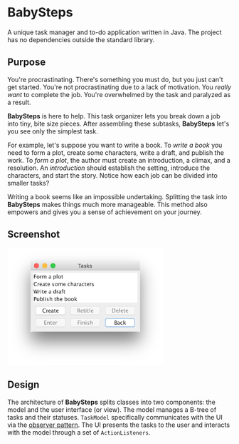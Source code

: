 # BabySteps

A unique task manager and to-do application written in Java. The
project has no dependencies outside the standard library.

## Purpose

You're procrastinating. There's something you must do, but you just
can't get started. You're not procrastinating due to a lack of
motivation. You *really want* to complete the job. You're overwhelmed
by the task and paralyzed as a result.

**BabySteps** is here to help. This task organizer lets you break down
a job into tiny, bite size pieces. After assembling these subtasks,
**BabySteps** let's you see only the simplest task.

For example, let's suppose you want to write a book. To *write a book*
you need to form a plot, create some characters, write a draft, and
publish the work. To *form a plot*, the author must create an
introduction, a climax, and a resolution. An *introduction* should
establish the setting, introduce the characters, and start the
story. Notice how each job can be divided into smaller tasks?

Writing a book seems like an impossible undertaking. Splitting the
task into **BabySteps** makes things much more manageable. This method
also empowers and gives you a sense of achievement on your journey.

## Screenshot

<img src="screenshot.png" width="350">

## Design

The architecture of **BabySteps** splits classes into two components: the
model and the user interface (or view). The model manages a B-tree of
tasks and their statuses. `TaskModel` specifically communicates with
the UI via the
[observer pattern](https://en.wikipedia.org/wiki/Observer_pattern). The
UI presents the tasks to the user and interacts with the model through
a set of `ActionListeners`.
